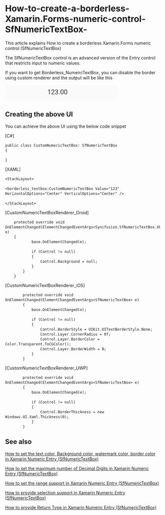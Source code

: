 # How-to-create-a-borderless-Xamarin.Forms-numeric-control-SfNumericTextBox-

This article explains How to create a borderless Xamarin.Forms numeric control (SfNumericTextBox)

The SfNumericTextBox control is an advanced version of the Entry control that restricts input to numeric values.

If you want to get Borderless_NumeircTextBox, you can disable the border using custom renderer and the output will be like this

 ![Output image of Borderless_NumeircTextBox](Borderless_NumeircTextBox.png)
 
## Creating the above UI

You can achieve the above UI using the below code snippet

[C#]

```
public class CustomNumericTextBox: SfNumericTextBox
{

} 
```

[XAML]

```
<StackLayout>

<borderless_textbox:CustomNumericTextBox Value="123" HorizontalOptions="Center" VerticalOptions="Center" />

</StackLayout>
```

[CustomNumericTextBoxRenderer_Droid]

```
    protected override void OnElementChanged(ElementChangedEventArgs<Syncfusion.SfNumericTextBox.XForms.SfNumericTextBox> e)
    {
            base.OnElementChanged(e);

            if (Control != null)
            {
                Control.Background = null;
            }
        }
    }

``` 

[CustomNumericTextBoxRenderer_iOS]

```
        protected override void OnElementChanged(ElementChangedEventArgs<SfNumericTextBox> e)
        {
            base.OnElementChanged(e);

            if (Control != null)
            {
                Control.BorderStyle = UIKit.UITextBorderStyle.None;
                Control.Layer.CornerRadius = 0f;
                Control.Layer.BorderColor = Color.Transparent.ToCGColor();
                Control.Layer.BorderWidth = 0;
            }
        }
``` 

[CustomNumericTextBoxRenderer_UWP]

```
        protected override void OnElementChanged(ElementChangedEventArgs<SfNumericTextBox> e)
        {
            base.OnElementChanged(e);

            if (Control != null)
            {
                Control.BorderThickness = new Windows.UI.Xaml.Thickness(0);
            }
        }
```    

## See also

[How to set the text color, Background color, watermark color, border color in Xamarin Numeric Entry (SfNumericTextBox)](https://help.syncfusion.com/xamarin/numeric-entry/colors)

[How to set the maximum number of Decimal Digits in Xamarin Numeric Entry (SfNumericTextBox)](https://help.syncfusion.com/xamarin/numeric-entry/set-maximum-number-of-decimal-digits)

[How to set the range support in Xamarin Numeric Entry (SfNumericTextBox)](https://help.syncfusion.com/xamarin/numeric-entry/range-support)

[How to provide selection support in Xamarin Numeric Entry (SfNumericTextBox)](https://help.syncfusion.com/xamarin/numeric-entry/set-selectallonfocus)

[How to provide Return Type in Xamarin Numeric Entry (SfNumericTextBox)](https://help.syncfusion.com/xamarin/numeric-entry/return-type)


